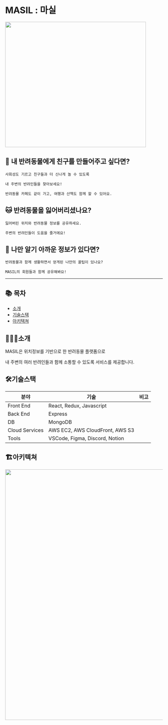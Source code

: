 # MASIL : 마실

<img src="https://user-images.githubusercontent.com/67153175/136932266-bd3dbfe4-8d5f-4cc9-965d-1cdad79a63b6.png" width="450" height="400">

## 🐶 내 반려동물에게 친구를 만들어주고 싶다면?
```
사회성도 기르고 친구들과 더 신나게 놀 수 있도록

내 주변의 반려인들을 찾아보세요!

반려동물 카페도 같이 가고, 여행과 산책도 함께 할 수 있어요.
```

## 🐱 반려동물을 잃어버리셨나요?
```
잃어버린 위치와 반려동물 정보를 공유하세요.

주변의 반려인들이 도움을 줄거에요!
```

## 🐰 나만 알기 아까운 정보가 있다면?
```
반려동물과 함께 생활하면서 얻게된 나만의 꿀팁이 있나요?

MASIL의 회원들과 함께 공유해봐요!
```

----



## 📚 목차
+ [소개](#소개)
+ [기술스택](#기술스택)
+ [아키텍쳐](#아키텍쳐)


## 🙋🏻‍♂️소개
MASIL은 위치정보를 기반으로 한 반려동물 플랫폼으로 

내 주변의 여러 반려인들과 함께 소통할 수 있도록 서비스를 제공합니다.

## 🛠기술스택
|분야|기술|비고|
|------|---|---|
|Front End|React, Redux, Javascript||
|Back End|Express||
|DB|MongoDB||
|Cloud Services|AWS EC2, AWS CloudFront, AWS S3||
|Tools|VSCode, Figma, Discord, Notion||



## 🏗아키텍쳐
<img src="https://user-images.githubusercontent.com/67153175/137584275-5cb954f0-406b-4022-8b31-6e1aeabb329c.jpg" width="750" height="800">
